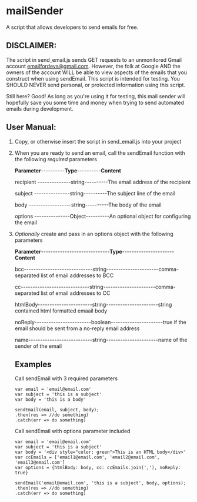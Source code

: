 # mailSender
A script that allows developers to send emails for free.

 ## DISCLAIMER:
 The script in send_email.js sends GET requests to an unmonitored Gmail account emailfordevs@gmail.com. However, the folk at Google AND the owners of the account WILL be able to view aspects of the emails that you construct when using sendEmail. This script is intended for testing. You SHOULD NEVER send personal, or protected information using this script.

Still here? Good! As long as you're using it for testing, this mail sender will hopefully save you some time and money when trying to send automated emails during development.

## User Manual:
1. Copy, or otherwise insert the script in send_email.js into your project
2. When you are ready to send an email, call the sendEmail function with the following *required* parameters

    **Parameter**----------**Type**----------**Content**
    
      recipient --------------string----------The email address of the recipient
      
      subject ---------------string----------The subject line of the email
      
      body ------------------string----------The body of the email
      
      options ---------------Object----------An optional object for configuring the email
      
  3. *Optionally* create and pass in an options object with the following parameters
  
      **Parameter**-----------------------------**Type**----------------------**Content**
      
      bcc-----------------------------string----------------------comma-separated list of email addresses to BCC
      
      cc-----------------------------string----------------------comma-separated list of email addresses to CC
      
      htmlBody-----------------------string----------------------string contained html formatted emaail body
      
      noReply------------------------boolean----------------------true if the email should be sent from a no-reply email address
      
      name---------------------------string----------------------name of the sender of the email
      
      
      ## Examples
      
      Call sendEmail with 3 required parameters
      ```
      var email = 'email@email.com'
      var subject = 'this is a subject'
      var body = 'this is a body'
      
      sendEmail(email, subject, body);
      .then(res => //do something)
      .catch(err => do something)
      ```
      Call sendEmail with options parameter included
      
      ```
      var email = 'email@email.com'
      var subject = 'this is a subject'
      var body = '<div style="color: green">This is an HTML body</div>'
      var ccEmails = ['email1@email.com', 'email2@email.com', 'email3@email.com']
      var options = {htmlBody: body, cc: ccEmails.join(','), noReply: true}      
      
      sendEmail('email@email.com', 'this is a subject', body, options);
      .then(res => //do something)
      .catch(err => do something)
      ```
